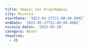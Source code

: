 ```yaml
---
title: δαφνες και πικροδαφνες
city: Nicosia
startDate: '2023-05-27T21:00:00.000Z'
endDate: '2023-05-27T21:00:00.000Z'
nicosia_dates: '2023-05-28'
category: Novel
theatres:
  - {}
---
```


